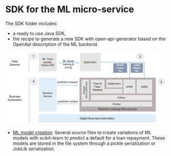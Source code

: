 # SDK for the ML micro-service

The SDK folder includes:
- a ready to use Java SDK,
- the recipe to generate a new SDK with open-api-generator based on the OpenApi description of the ML backend.

 ![Flow](../docs/images/ml-microservice-coo.png "ML microservice stack")

- [ML model creation](ml-model-creation/README.md): Several source files to create variations of ML models with scikit-learn to predict a default for a loan repayment. These models are stored in the file system through a pickle serialization or JobLib serialization.
